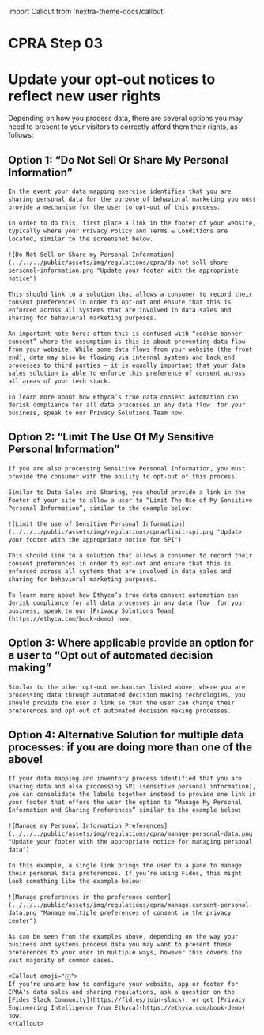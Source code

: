 import Callout from 'nextra-theme-docs/callout'

# CPRA Step 03
# Update your opt-out notices to reflect new user rights

Depending on how you process data, there are several options you may need to present to your visitors to correctly afford them their rights, as follows:

## **Option 1**: “Do Not Sell Or Share My Personal Information”

    In the event your data mapping exercise identifies that you are sharing personal data for the purpose of behavioral marketing you must provide a mechanism for the user to opt-out of this process. 

    In order to do this, first place a link in the footer of your website, typically where your Privacy Policy and Terms & Conditions are located, similar to the screenshot below.
    
    ![Do Not Sell or Share my Personal Information](../../../public/assets/img/regulations/cpra/do-not-sell-share-personal-information.png "Update your footer with the appropriate notice")

    This should link to a solution that allows a consumer to record their consent preferences in order to opt-out and ensure that this is enforced across all systems that are involved in data sales and sharing for behavioral marketing purposes. 

    An important note here: often this is confused with “cookie banner consent” where the assumption is this is about preventing data flow from your website. While some data flows from your website (the front end), data may also be flowing via internal systems and back end processes to third parties – it is equally important that your data sales solution is able to enforce this preference of consent across all areas of your tech stack. 

    To learn more about how Ethyca’s true data consent automation can derisk compliance for all data processes in any data flow  for your business, speak to our Privacy Solutions Team now.


## **Option 2**: “Limit The Use Of My Sensitive Personal Information”

    If you are also processing Sensitive Personal Information, you must provide the consumer with the ability to opt-out of this process. 

    Similar to Data Sales and Sharing, you should provide a link in the footer of your site to allow a user to “Limit The Use of My Sensitive Personal Information”, similar to the example below:

    ![Limit the use of Sensitive Personal Information](../../../public/assets/img/regulations/cpra/limit-spi.png "Update your footer with the appropriate notice for SPI")

    This should link to a solution that allows a consumer to record their consent preferences in order to opt-out and ensure that this is enforced across all systems that are involved in data sales and sharing for behavioral marketing purposes. 

    To learn more about how Ethyca’s true data consent automation can derisk compliance for all data processes in any data flow  for your business, speak to our [Privacy Solutions Team](https://ethyca.com/book-demo) now.

## **Option 3**: Where applicable provide an option for a user to “Opt out of automated decision making”

    Similar to the other opt-out mechanisms listed above, where you are processing data through automated decision making technologies, you should provide the user a link so that the user can change their preferences and opt-out of automated decision making processes.

## **Option 4**: Alternative Solution for multiple data processes: if you are doing more than one of the above!

    If your data mapping and inventory process identified that you are sharing data and also processing SPI (sensitive personal information), you can consolidate the labels together instead to provide one link in your footer that offers the user the option to “Manage My Personal Information and Sharing Preferences” similar to the example below:

    ![Manage my Personal Information Preferences](../../../public/assets/img/regulations/cpra/manage-personal-data.png "Update your footer with the appropriate notice for managing personal data")

    In this example, a single link brings the user to a pane to manage their personal data preferences. If you’re using Fides, this might look something like the example below:

    ![Manage preferences in the preference center](../../../public/assets/img/regulations/cpra/manage-consent-personal-data.png "Manage multiple preferences of consent in the privacy center")

    As can be seen from the examples above, depending on the way your business and systems process data you may want to present these preferences to your user in multiple ways, however this covers the vast majority of common cases.

    <Callout emoji="ⓘ">
    If you're unsure how to configure your website, app or footer for CPRA's data sales and sharing regulations, ask a question on the [Fides Slack Community](https://fid.es/join-slack), or get [Privacy Engineering Intelligence from Ethyca](https://ethyca.com/book-demo) now.
    </Callout>